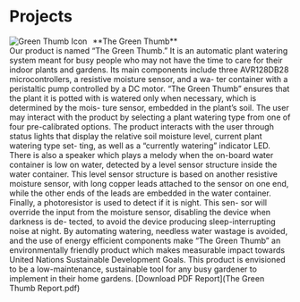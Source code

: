 # Projects

<div class="project">
  <div style="display: flex; align-items: center;">
    <img src="project1-icon.png" alt="Green Thumb Icon" class="project-icon" style="margin-right: 10px;">
    **The Green Thumb**
  </div>
  Our product is named “The Green Thumb.” It is an automatic plant watering system meant for busy people who may not have the time to care for their indoor plants and gardens. Its main components include three AVR128DB28 microcontrollers, a resistive moisture sensor, and a wa- ter container with a peristaltic pump controlled by a DC motor. “The Green Thumb” ensures that the plant it is potted with is watered only when necessary, which is determined by the mois- ture sensor, embedded in the plant’s soil. The user may interact with the product by selecting a plant watering type from one of four pre-calibrated options. The product interacts with the user through status lights that display the relative soil moisture level, current plant watering type set- ting, as well as a “currently watering” indicator LED. There is also a speaker which plays a melody when the on-board water container is low on water, detected by a level sensor structure inside the water container. This level sensor structure is based on another resistive moisture sensor, with long copper leads attached to the sensor on one end, while the other ends of the leads are embedded in the water container. Finally, a photoresistor is used to detect if it is night. This sen- sor will override the input from the moisture sensor, disabling the device when darkness is de- tected, to avoid the device producing sleep-interrupting noise at night. By automating watering, needless water wastage is avoided, and the use of energy efficient components make “The Green Thumb” an environmentally friendly product which makes measurable impact towards United Nations Sustainable Development Goals. This product is envisioned to be a low-maintenance, sustainable tool for any busy gardener to implement in their home gardens.
  [Download PDF Report](The Green Thumb Report.pdf)
</div>

